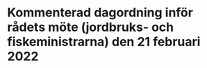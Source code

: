 # Kommenterad dagordning inför rådets möte (jordbruks- och fiskeministrarna) den 21 februari 2022


